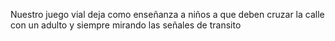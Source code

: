 Nuestro juego vial deja como enseñanza a niños a que deben cruzar la calle con un adulto y siempre mirando las señales de transito 
